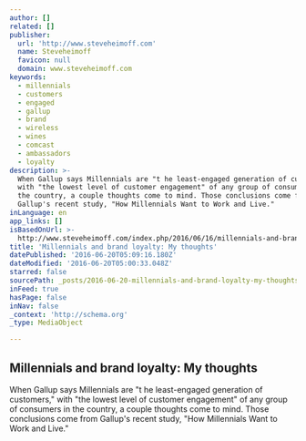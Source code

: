 ```yaml
---
author: []
related: []
publisher:
  url: 'http://www.steveheimoff.com'
  name: Steveheimoff
  favicon: null
  domain: www.steveheimoff.com
keywords:
  - millennials
  - customers
  - engaged
  - gallup
  - brand
  - wireless
  - wines
  - comcast
  - ambassadors
  - loyalty
description: >-
  When Gallup says Millennials are "t he least-engaged generation of customers,"
  with "the lowest level of customer engagement" of any group of consumers in
  the country, a couple thoughts come to mind. Those conclusions come from
  Gallup's recent study, "How Millennials Want to Work and Live."
inLanguage: en
app_links: []
isBasedOnUrl: >-
  http://www.steveheimoff.com/index.php/2016/06/16/millennials-and-brand-loyalty-my-thoughts/
title: 'Millennials and brand loyalty: My thoughts'
datePublished: '2016-06-20T05:09:16.180Z'
dateModified: '2016-06-20T05:00:33.048Z'
starred: false
sourcePath: _posts/2016-06-20-millennials-and-brand-loyalty-my-thoughts.md
inFeed: true
hasPage: false
inNav: false
_context: 'http://schema.org'
_type: MediaObject

---
```

<article style=""><h1>Millennials and brand loyalty: My thoughts</h1><p>When Gallup says Millennials are "t he least-engaged generation of customers," with "the lowest level of customer engagement" of any group of consumers in the country, a couple thoughts come to mind. Those conclusions come from Gallup's recent study, "How Millennials Want to Work and Live."</p></article>